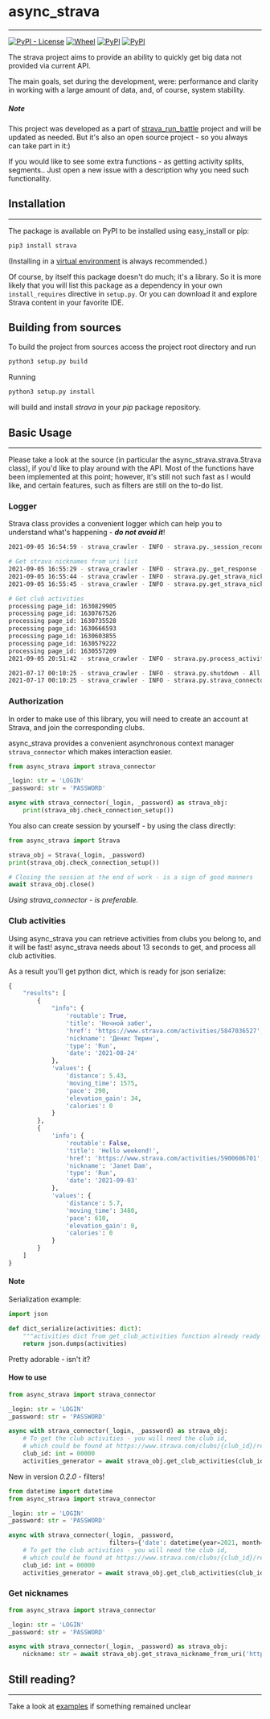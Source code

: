 async_strava
===========
------
[![PyPI - License](https://img.shields.io/pypi/l/strava)](https://pypi.org/project/strava)
[![Wheel](https://img.shields.io/pypi/wheel/strava)](https://pypi.org/project/strava)
[![PyPI](https://img.shields.io/pypi/v/strava)](https://pypi.org/project/strava)
[![PyPI](https://img.shields.io/pypi/pyversions/strava)](https://pypi.org/project/strava)

The strava project aims to provide an ability to quickly get big data not provided via current API.

The main goals, set during the development, were: performance and clarity in working with a large amount of data, and,
of course, system stability.

##### Note

This project was developed as a part of [strava_run_battle](https://gitlab.com/mixa2130/strava_run_battle) project and
will be updated as needed. But it's also an open source project - so you always can take part in it:)

If you would like to see some extra functions - as getting activity splits, segments.. Just open a new issue with a
description why you need such functionality.

## Installation

____

The package is available on PyPI to be installed using easy_install or pip:

``` bash
pip3 install strava
```

(Installing in a [virtual environment](https://pypi.python.org/pypi/virtualenv) is always recommended.)

Of course, by itself this package doesn't do much; it's a library. So it is more likely that you will list this package
as a dependency in your own `install_requires` directive in `setup.py`. Or you can download it and explore Strava
content in your favorite IDE.

## Building from sources

To build the project from sources access the project root directory and run

```bash
python3 setup.py build
```

Running

```bash
python3 setup.py install
```

will build and install *strava* in your *pip* package repository.

## Basic Usage

____

Please take a look at the source (in particular the async_strava.strava.Strava class), if you'd like to play around with
the API. Most of the functions have been implemented at this point; however, it's still not such fast as I would like,
and certain features, such as filters are still on the to-do list.

### Logger

Strava class provides a convenient logger which can help you to understand what's happening - ___do not avoid it___!

```bash
2021-09-05 16:54:59 - strava_crawler - INFO - strava.py._session_reconnecting - Session established

# Get strava nicknames from uri list
2021-09-05 16:55:29 - strava_crawler - INFO - strava.py._get_response - try ro reconnect, status code: 404
2021-09-05 16:55:44 - strava_crawler - INFO - strava.py.get_strava_nickname_from_uri - status https://www.starva.com/athletes/52015208 - 404 - Server error
2021-09-05 16:55:45 - strava_crawler - INFO - strava.py.get_strava_nickname_from_uri - Incorrect link - there are no strava title at https://vk.com/nagibator_archivator

# Get club activities
processing page_id: 1630829905
processing page_id: 1630767526
processing page_id: 1630735528
processing page_id: 1630666593
processing page_id: 1630603855
processing page_id: 1630579222
processing page_id: 1630557209
2021-09-05 20:51:42 - strava_crawler - INFO - strava.py.process_activity_page - Activity https://www.strava.com/activities/5899109029 has been deleted

2021-07-17 00:10:25 - strava_crawler - INFO - strava.py.shutdown - All tasks are finished
2021-07-17 00:10:25 - strava_crawler - INFO - strava.py.strava_connector - Session closed
```

### Authorization

In order to make use of this library, you will need to create an account at Strava, and join the corresponding clubs.

async_strava provides a convenient asynchronous context manager `strava_connector` which makes interaction easier.

```python
from async_strava import strava_connector

_login: str = 'LOGIN'
_password: str = 'PASSWORD'

async with strava_connector(_login, _password) as strava_obj:
    print(strava_obj.check_connection_setup())
```

You also can create session by yourself - by using the class directly:

```python
from async_strava import Strava

strava_obj = Strava(_login, _password)
print(strava_obj.check_connection_setup())

# Closing the session at the end of work - is a sign of good manners
await strava_obj.close()
```

_Using strava_connector - is preferable._

### Club activities

Using async_strava you can retrieve activities from clubs you belong to, and it will be fast!
async_strava needs about 13 seconds to get, and process all club activities.

As a result you'll get python dict, which is ready for json serialize:

```python
{
    "results": [
        {
            "info": {
                'routable': True,
                'title': 'Ночной забег',
                'href': 'https://www.strava.com/activities/5847036527',
                'nickname': 'Денис Тюрин',
                'type': 'Run',
                'date': '2021-08-24'
            },
            'values': {
                'distance': 5.43,
                'moving_time': 1575,
                'pace': 290,
                'elevation_gain': 34,
                'calories': 0
            }
        },
        {
            'info': {
                'routable': False,
                'title': 'Hello weekend!',
                'href': 'https://www.strava.com/activities/5900606701',
                'nickname': 'Janet Dam',
                'type': 'Run',
                'date': '2021-09-03'
            },
            'values': {
                'distance': 5.7,
                'moving_time': 3480,
                'pace': 610,
                'elevation_gain': 0,
                'calories': 0
            }
        }
    ]
}
```

#### Note
Serialization example:

```python
import json

def dict_serialize(activities: dict):
    """activities dict from get_club_activities function already ready for serialization"""
    return json.dumps(activities)
```

Pretty adorable - isn't it?

#### How to use
```python
from async_strava import strava_connector

_login: str = 'LOGIN'
_password: str = 'PASSWORD'

async with strava_connector(_login, _password) as strava_obj:
    # To get the club activities - you will need the club id, 
    # which could be found at https://www.strava.com/clubs/{club_id}/recent_activity
    club_id: int = 00000
    activities_generator = await strava_obj.get_club_activities(club_id)
```

New in version _0.2.0_ - filters!

```python
from datetime import datetime
from async_strava import strava_connector

_login: str = 'LOGIN'
_password: str = 'PASSWORD'

async with strava_connector(_login, _password,
                            filters={'date': datetime(year=2021, month=1, day=1)}) as strava_obj:
    # To get the club activities - you will need the club id, 
    # which could be found at https://www.strava.com/clubs/{club_id}/recent_activity
    club_id: int = 00000
    activities_generator = await strava_obj.get_club_activities(club_id)
```


### Get nicknames

```python
from async_strava import strava_connector

_login: str = 'LOGIN'
_password: str = 'PASSWORD'

async with strava_connector(_login, _password) as strava_obj:
    nickname: str = await strava_obj.get_strava_nickname_from_uri('https://www.strava.com/athletes/..')
```

## Still reading?

____
Take a look at [examples](https://github.com/mixa2130/strava/tree/master/examples) if something remained unclear
